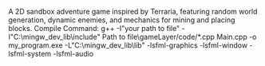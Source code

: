 A 2D sandbox adventure game inspired by Terraria, featuring random world generation, dynamic enemies, and mechanics for mining and placing blocks.
Compile Command:
g++ -I"your path to file" -I"C:\mingw_dev_lib\include" Path to file\gameLayer/code/*.cpp Main.cpp -o my_program.exe -L"C:\mingw_dev_lib\lib" -lsfml-graphics -lsfml-window -lsfml-system -lsfml-audio
